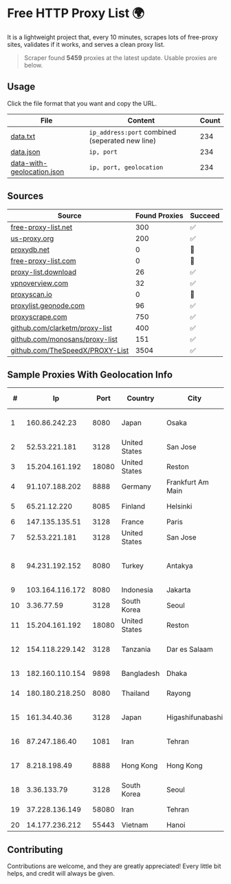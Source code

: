 
# Free HTTP Proxy List 🌍

It is a lightweight project that, every 10 minutes, scrapes lots of free-proxy sites, validates if it works, and serves a clean proxy list.


> Scraper found **5459** proxies at the latest update. Usable proxies are below.

## Usage

Click the file format that you want and copy the URL.


|File|Content|Count|
|----|-------|-----|
|[data.txt](https://raw.githubusercontent.com/themiralay/Proxy-List-World/master/data.txt)|`ip_address:port` combined (seperated new line)|234|
|[data.json](https://raw.githubusercontent.com/themiralay/Proxy-List-World/master/data.json)|`ip, port`|234|
|[data-with-geolocation.json](https://raw.githubusercontent.com/themiralay/Proxy-List-World/master/data-with-geolocation.json)|`ip, port, geolocation`|234|

## Sources

|Source|Found Proxies|Succeed|
|------|-------------|-------|
|[free-proxy-list.net](https://free-proxy-list.net)|300|✅|
|[us-proxy.org](https://www.us-proxy.org)|200|✅|
|[proxydb.net](http://proxydb.net)|0|🚫|
|[free-proxy-list.com](https://free-proxy-list.com/?page=&port=&type%5B%5D=http&type%5B%5D=https&up_time=0&search=Search)|0|🚫|
|[proxy-list.download](https://www.proxy-list.download/HTTP)|26|✅|
|[vpnoverview.com](https://vpnoverview.com/privacy/anonymous-browsing/free-proxy-servers)|32|✅|
|[proxyscan.io](https://www.proxyscan.io)|0|🚫|
|[proxylist.geonode.com](https://proxylist.geonode.com/api/proxy-list?limit=300&page=1&sort_by=lastChecked&sort_type=desc&protocols=http,https)|96|✅|
|[proxyscrape.com](https://api.proxyscrape.com/v2/?request=displayproxies&protocol=http&timeout=10000&country=all&ssl=all&anonymity=all)|750|✅|
|[github.com/clarketm/proxy-list](https://raw.githubusercontent.com/clarketm/proxy-list/master/proxy-list-raw.txt)|400|✅|
|[github.com/monosans/proxy-list](https://raw.githubusercontent.com/monosans/proxy-list/main/proxies/http.txt)|151|✅|
|[github.com/TheSpeedX/PROXY-List](https://raw.githubusercontent.com/TheSpeedX/PROXY-List/master/http.txt)|3504|✅|


## Sample Proxies With Geolocation Info

|#|Ip|Port|Country|City|Internet Service Provider|
|-|--|----|-------|----|-------------------------|
|1|160.86.242.23|8080|Japan|Osaka|Sony Network Communications Inc|
|2|52.53.221.181|3128|United States|San Jose|Amazon.com, Inc.|
|3|15.204.161.192|18080|United States|Reston|OVH SAS|
|4|91.107.188.202|8888|Germany|Frankfurt Am Main|Hetzner Online AG|
|5|65.21.12.220|8085|Finland|Helsinki|Hetzner Online GmbH|
|6|147.135.135.51|3128|France|Paris|OVH SAS|
|7|52.53.221.181|3128|United States|San Jose|Amazon.com, Inc.|
|8|94.231.192.152|8080|Turkey|Antakya|High Speed Telekomunikasyon ve Hab. Hiz. Ltd. Sti.|
|9|103.164.116.172|8080|Indonesia|Jakarta|SOLUSINET|
|10|3.36.77.59|3128|South Korea|Seoul|Amazon.com, Inc.|
|11|15.204.161.192|18080|United States|Reston|OVH SAS|
|12|154.118.229.142|3128|Tanzania|Dar es Salaam|Tanzania e-Government Agency|
|13|182.160.110.154|9898|Bangladesh|Dhaka|Aamra Networks Limited|
|14|180.180.218.250|8080|Thailand|Rayong|TOT Public Company Limited|
|15|161.34.40.36|3128|Japan|Higashifunabashi|NTT PC Communications, Inc.|
|16|87.247.186.40|1081|Iran|Tehran|Sotoon Cloud Infrastracuture|
|17|8.218.198.49|8888|Hong Kong|Hong Kong|Alibaba (US) Technology Co., Ltd.|
|18|3.36.133.79|3128|South Korea|Seoul|Amazon.com, Inc.|
|19|37.228.136.149|58080|Iran|Tehran|Parsan Lin Co. PJS|
|20|14.177.236.212|55443|Vietnam|Hanoi|VNPT|



## Contributing

Contributions are welcome, and they are greatly appreciated! Every
little bit helps, and credit will always be given.

